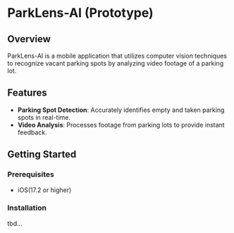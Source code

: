 # ParkLens-AI (Prototype)

## Overview
ParkLens-AI is a mobile application that utilizes computer vision techniques to recognize vacant parking spots by analyzing video footage of a parking lot.

## Features
- **Parking Spot Detection**: Accurately identifies empty and taken parking spots in real-time.
- **Video Analysis**: Processes footage from parking lots to provide instant feedback.

## Getting Started

### Prerequisites
- iOS(17.2 or higher)

### Installation

tbd...
